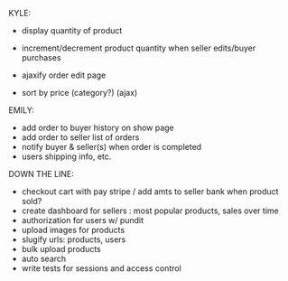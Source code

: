 KYLE:
- display quantity of product
- increment/decrement product quantity when seller edits/buyer purchases


- ajaxify order edit page
- sort by price (category?) (ajax)


EMILY:
- add order to buyer history on show page
- add order to seller list of orders
- notify buyer & seller(s) when order is completed
- users shipping info, etc.

DOWN THE LINE:
- checkout cart with pay stripe / add amts to seller bank when product sold?
- create dashboard for sellers : most popular products, sales over time
- authorization for users w/ pundit
- upload images for products
- slugify urls: products, users
- bulk upload products
- auto search
- write tests for sessions and access control